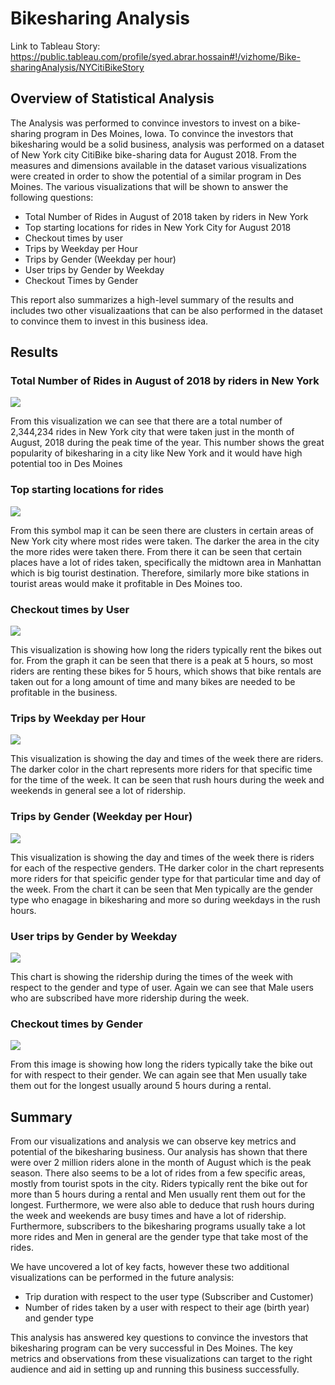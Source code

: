 # Bikesharing Analysis 

Link to Tableau Story: https://public.tableau.com/profile/syed.abrar.hossain#!/vizhome/Bike-sharingAnalysis/NYCitiBikeStory
## Overview of Statistical Analysis

The Analysis was performed to convince investors to invest on a bike-sharing program in Des Moines, Iowa. To convince the investors that bikesharing would be a solid business, analysis was performed on a dataset of New York city CitiBike bike-sharing data for August 2018. From the measures and dimensions available in the dataset various visualizations were created in order to show the potential of a similar program in Des Moines. The various visualizations that will be shown to answer the following questions:
- Total Number of Rides in August of 2018 taken by riders in New York 
- Top starting locations for rides in New York City for August 2018
- Checkout times by user 
- Trips by Weekday per Hour 
- Trips by Gender (Weekday per hour) 
- User trips by Gender by Weekday 
- Checkout Times by Gender 

This report also summarizes a high-level summary of the results and includes two other visualizaations that can be also performed in the dataset to convince them to invest in this business idea. 

## Results 

### Total Number of Rides in August of 2018 by riders in New York 

![](Resources/image1.PNG)

From this visualization we can see that there are a total number of 2,344,234 rides in New York city that were taken just in the month of August, 2018 during the peak time of the year. This number shows the great popularity of bikesharing in a city like New York and it would have high potential too in Des Moines

### Top starting locations for rides

![](Resources/image2.PNG)

From this symbol map it can be seen there are clusters in certain areas of New York city where most rides were taken. The darker the area in the city the more rides were taken there. From there it can be seen that certain places have a lot of rides taken, specifically the midtown area in Manhattan which is big tourist destination. Therefore, similarly more bike stations in tourist areas would make it profitable in Des Moines too. 

### Checkout times by User 

![](Resources/image3.PNG)

This visualization is showing how long the riders typically rent the bikes out for. From the graph it can be seen that there is a peak at 5 hours, so most riders are renting these bikes for 5 hours, which shows that bike rentals are taken out for a long amount of time and many bikes are needed to be profitable in the business. 

### Trips by Weekday per Hour 

![](Resources/image4.PNG)

This visualization is showing the day and times of the week there are riders. The darker color in the chart represents more riders for that specific time for the time of the week. It can be seen that rush hours during the week and weekends in general see a lot of ridership. 

### Trips by Gender (Weekday per Hour) 

![](Resources/image5.PNG)

This visualization is showing the day and times of the week there is riders for each of the respective genders. THe darker color in the chart represents more riders for that speicific gender type for that particular time and day of the week. From the chart it can be seen that Men typically are the gender type who enagage in bikesharing and more so during weekdays in the rush hours. 

### User trips by Gender by Weekday 

![](Resources/image6.PNG)

This chart is showing the ridership during the times of the week with respect to the gender and type of user. Again we can see that Male users who are subscribed have more ridership during the week. 

### Checkout times by Gender 

![](Resources/image7.PNG)

From this image is showing how long the riders typically take the bike out for with respect to their gender. We can again see that Men usually take them out for the longest usually around 5 hours during a rental. 

## Summary 

From our visualizations and analysis we can observe key metrics and potential of the bikesharing business. Our analysis has shown that there were over 2 million riders alone in the month of August which is the peak season. There also seems to be a lot of rides from a few specific areas, mostly from tourist spots in the city. Riders typically rent the bike out for more than 5 hours during a rental and Men usually rent them out for the longest. Furthermore, we were also able to deduce that rush hours during the week and weekends are busy times and have a lot of ridership. Furthermore, subscribers to the bikesharing programs usually take a lot more rides and Men in general are the gender type that take most of the rides. 

We have uncovered a lot of key facts, however these two additional visualizations can be performed in the future analysis: 
- Trip duration with respect to the user type (Subscriber and Customer) 
- Number of rides taken by a user with respect to their age (birth year) and gender type 

This analysis has answered key questions to convince the investors that bikesharing program can be very successful in Des Moines. The key metrics and observations from these visualizations can target to the right audience and aid in setting up and running this business successfully. 
